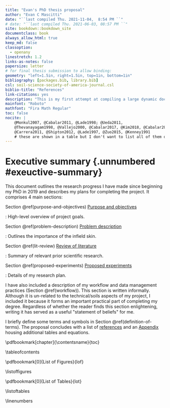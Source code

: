 ```yaml
---
title: "Evan's PhD thesis proposal"
author: "Evan C Mascitti"
date: "``last compiled Thu. 2021-11-04,  8:54 PM ``"
# date: "``last compiled Thu. 2021-06-03, 08:57 PM ``"
site: bookdown::bookdown_site
documentclass: book
always_allow_html: true
keep_md: false
classoption: 
  - openany
linestretch: 1.2
links-as-notes: false
papersize: letter
# for final thesis submission to allow binding:
geometry: "left=1.5in, right=1.5in, top=1in, bottom=1in"  
bibliography: [packages.bib, library.bib]
csl: soil-science-society-of-america-journal.csl
biblio-title: "References"
link-citations: yes
description: "This is my first attempt at compiling a large dynamic document with the **bookdown** package in R."
mainfont: "Roboto"
mathfont: "Fira Math Regular"
toc: false
nocite: |
    @Monkul2007, @Cabalar2011, @Lade1998; @Ueda2011,
    @Thevanayagam1998, @Vallejo2000, @Cabalar2017, @Kim2018, @Cabalar2011,
    @Carrera2011, @Shipton2012, @Lade1997, @Zuo2015, @Kenney1991 
    # these are shown in a table but I don't want to list all of them out in the text
---
```



# Executive summary {.unnumbered #exeuctive-summary}

This document outlines the research progress I have made since beginning my PhD in 2019 and describes my plans for completing the project.
It comprises 4 main sections:

Section \@ref(purpose-and-objectives) [Purpose and objectives](#purpose-and-objectives)

:  High-level overview of project goals.



Section \@ref(problem-description) [Problem description](#problem-description)

:  Outlines the importance of the infield skin.



Section \@ref(lit-review) [Review of literature](#lit-review)

:  Summary of relevant prior scientific research. 
<!-- Includes 3 major sub-sections: (1) research on baseball/softball infields, (2) laboratory soil testing methods, and (3) the behavior of artificial soil mixtures. -->

Section \@ref(proposed-experiments) [Proposed experiments](#proposed-experiments)

:  Details of my research plan.
<!-- Planned course of laboratory research, organized as anticipated publication units. -->

I have also included a description of my workflow and data management practices (Section \@ref(workflow)). 
This section is written informally. 
Although it is un-related to the technical/soils aspects of my project, I included it because it forms an important practical part of completing my degree.
Regardless of whether the reader finds this section enlightening, writing it has served as a useful "statement of beliefs" for me.

I briefly define some terms and symbols in Section \@ref(definition-of-terms).
The proposal concludes with a list of [references](#references) and an [Appendix](#appendix) housing additional tables and equations. 


<!-- I turned off the default TOC and I am inserting the  -->
<!-- contents and lists of figs and tables here manually with LaTeX. -->
<!-- It is a bit hacky but it works....using the bookmark package  -->
<!-- from CTAN to allow the contents to be bookmarked in the resulting -->
<!-- pdf file. Probably same thing would work for figs and tables -->
<!-- lists but need to take the time to learn what the arguments mean -->


<!-- put TOC in document tree and insert it here -->
\pdfbookmark[chapter]{\contentsname}{toc}

\tableofcontents



<!-- do the same for lof   -->
<!-- chapter level is 0....see https://latex.org/forum/viewtopic.php?t=7734 -->
\pdfbookmark[0]{List of Figures}{lof}

\listoffigures

<!-- and the lot -->

\pdfbookmark[0]{List of Tables}{lot}

\listoftables


<!-- turn line numbering on now  -->
\linenumbers

